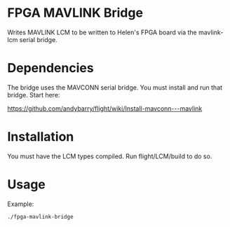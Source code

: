 FPGA MAVLINK Bridge
========================
Writes MAVLINK LCM to be written to Helen's FPGA board via the mavlink-lcm serial bridge.

Dependencies
============
The bridge uses the MAVCONN serial bridge.  You must install and run that bridge.  Start here: 

https://github.com/andybarry/flight/wiki/Install-mavconn---mavlink


Installation
============

You must have the LCM types compiled.  Run flight/LCM/build to do so.


Usage
=====
Example:

    ./fpga-mavlink-bridge
